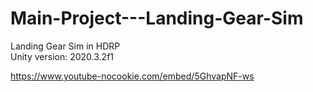 # Main-Project---Landing-Gear-Sim
 Landing Gear Sim in HDRP<br />
 Unity version: 2020.3.2f1
 
 https://www.youtube-nocookie.com/embed/5GhvapNF-ws
